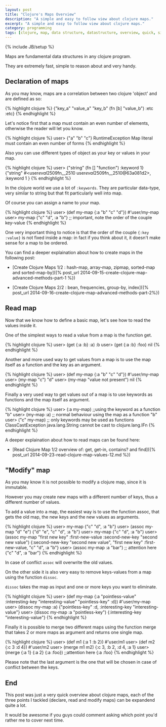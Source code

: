 ```yaml
---
layout: post
title: "Clojure's Maps Overview"
description: "A simple and easy to follow view about clojure maps."
excerpt: "A simple and easy to follow view about clojure maps."
category: programming
tags: [clojure, map, data structure, datastructure, overview, quick, simple, easy]
---
```

{% include JB/setup %}

 Maps are fundamental data structures in any clojure program.

They are extremely fast, simple to reason about and very handy.

## Declaration of maps

As you may know, maps are a correlation between two clojure 'object' and are defined as so:

{% highlight clojure %} 
{"key_a" "value_a" 
 "key_b" (fn [b] "value_b") 
 :etc :etc} 
{% endhighlight %}

Let's notice first that a map must contain an even number of elements, otherwise the reader will let you know.

{% highlight clojure %} 
user> {"a" "b" "c"} 
RuntimeException Map literal must contain an even number of forms 
{% endhighlight %}

Also you can use different types of object as your key or values in your map.

{% highlight clojure %} 
user> {"string" (fn [] "function") 
       :keyword 1} 
{"string" #<user$eval2509$fn__2510 user$eval2509$fn__2510@63a081d2>, :keyword 1 }
{% endhighlight %}

In the clojure world we use a lot of `:keywords`. They are particular data-type, very similar to string but that fit particularly well into map.

Of course you can assign a name to your map.

{% highlight clojure %} 
user> (def my-map {:a "b" "c" "d"})
#'user/my-map
user> my-map
{"c" "d", :a "b"} ;; important, note the order of the couple key-value 
{% endhighlight %}

One very important thing to notice is that the order of the couple `{:key :value}` is not fixed inside a map: in fact if you think about it, it doesn't make sense for a map to be ordered.

You can find a deeper explaination about how to create maps in the following post:

*   [Create Clojure Maps 1/2 : hash-map, array-map, zipmap, sorted-map and sorted-map-by]({% post_url 2014-09-15-create-clojure-map-advanced-methods-part-1 %})

*   [Create Clojure Maps 2/2 : bean, frequencies, group-by, index]({% post_url 2014-09-16-create-clojure-map-advanced-methods-part-2%})

## Read map

Now that we know how to define a basic map, let's see how to read the values inside it.

One of the simplest ways to read a value from a map is the function get.

{% highlight clojure %}
user> (get {:a :b} :a)
:b
user> (get {:a :b} :foo)
nil
{% endhighlight %}

Another and more used way to get values from a map is to use the map itself as a function and the key as an argument.

{% highlight clojure %}
user> (def my-map {:a "b" "c" "d"})
#'user/my-map
user> (my-map "c")
"d"
user> (my-map "value not present")
nil
{% endhighlight %}

Finally a very used way to get values out of a map is to use keywords as functions and the map itself as argument.

{% highlight clojure %}
user> (:a my-map) ;;using the keyword as a function
"b"
user> (my-map :a) ;; normal behaviour using the map as a function
"b"
user> ("c" my-map) ;; only keywords may be used as functions
ClassCastException java.lang.String cannot be cast to clojure.lang.IFn
{% endhighlight %}

A deeper explaination about how to read maps can be found here:

*    [Read Clojure Map 1/2 overview of: get, get-in, contains? and find]({% post_url 2014-09-23-read-clojure-map-values-12.md %})


## "Modify" map

As you may know it is not possible to modify a clojure map, since it is  immutable.

However you may create new maps with a different number of keys, thus a different number of values.

To add a value into a map, the easiest way is to use the function assoc, that gets the old map, the new keys and the new values  as arguments.

{% highlight clojure %}
user> my-map
{"c" "d", :a "b"}
user> (assoc my-map "d" "e")
{"d" "e", "c" "d", :a "b"}
user> my-map
{"c" "d", :a "b"}
user> (assoc my-map "first new key" :first-new-value
                    :second-new-key "second new value")
{:second-new-key "second new value", "first new key" :first-new-value, "c" "d", :a "b"}
user> (assoc my-map :a "bar") ;; attention here
{"c" "d", :a "bar"}
{% endhighlight %}

In case of conflict `assoc` will overwrite the old values.

On the other side it is also very easy to remove keys-values from a map using the function `dissoc`.

`dissoc` takes the map as input and one or more keys you want to eliminate.

{% highlight clojure %}
user> (def my-map {:a "pointless-value" :interesting-key "interesting-value" "pointless-key" :d})
#'user/my-map
user> (dissoc my-map :a)
{"pointless-key" :d, :interesting-key "interesting-value"}
user> (dissoc my-map :a "pointless-key")
{:interesting-key "interesting-value"}
{% endhighlight %}

Finally it is possible to merge two different maps using the function merge that takes 2 or more maps as argument and returns one single map.

{% highlight clojure %}
user> (def m1 {:a 1 :b 2})
#'user/m1
user> (def m2 {:c 3 :d 4})
#'user/m2
user> (merge m1 m2)
{:c 3, :b 2, :d 4, :a 1}
user> (merge {:a 1} {:a 2} {:a :foo}) ;;attention here
{:a :foo}
{% endhighlight %}

Please note that the last argument is the one that will be chosen in case of conflict between the keys.

## End

This post was just a very quick overview about clojure maps, each of the three points I tackled (declare, read and modify maps) can be expandend quite a lot.

It would be awesome if you guys could comment asking which point you'd rather me to cover next time.
